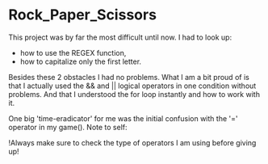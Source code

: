 # Rock_Paper_Scissors

This project was by far the most difficult until now. I had to look up:
- how to use the REGEX function,
- how to capitalize only the first letter.

Besides these 2 obstacles I had no problems. What I am a bit proud of is that I actually used the && and || logical operators in one condition without problems. And that I understood the for loop instantly and how to work with it.

One big 'time-eradicator' for me was the initial confusion with the '=' operator in my game(). Note to self:

!Always make sure to check the type of operators I am using before giving up!
